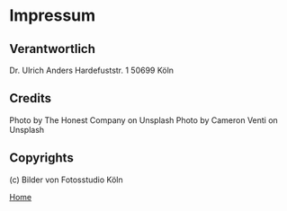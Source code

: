 # Impressum

## Verantwortlich

Dr. Ulrich Anders
Hardefuststr. 1
50699 Köln

## Credits

Photo by The Honest Company on Unsplash
Photo by Cameron Venti on Unsplash

## Copyrights

(c) Bilder von Fotosstudio Köln

[Home](/)
